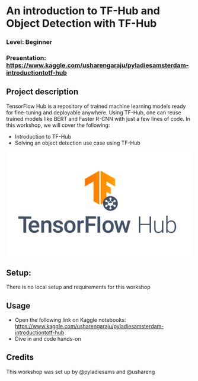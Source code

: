 
# An introduction to TF-Hub and Object Detection with TF-Hub 
### Level: Beginner
### Presentation: https://www.kaggle.com/usharengaraju/pyladiesamsterdam-introductiontotf-hub

## Project description
TensorFlow Hub is a repository of trained machine learning models ready for fine-tuning and deployable anywhere. Using TF-Hub, one can reuse trained models like BERT and Faster R-CNN with just a few lines of code.
In this workshop, we will cover the following:
* Introduction to TF-Hub
* Solving an object detection use case using TF-Hub

![TF-Hub logo](tf_hub_logo.png)

## Setup:
There is no local setup and requirements for this workshop

## Usage
* Open the following link on Kaggle notebooks: https://www.kaggle.com/usharengaraju/pyladiesamsterdam-introductiontotf-hub
* Dive in and code hands-on 

## Credits
This workshop was set up by @pyladiesams and @ushareng
